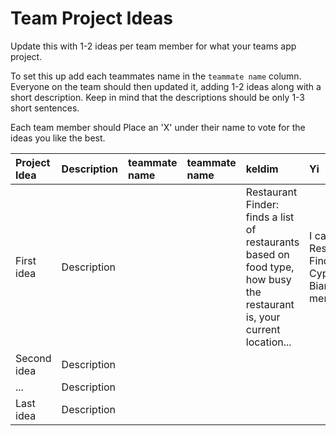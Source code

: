 # Team Project Ideas

Update this with 1-2 ideas per team member for what your teams app project.

To set this up add each teammates name in the `teammate name` column. Everyone
on the team should then updated it, adding 1-2 ideas along with a short 
description. Keep in mind that the descriptions should be only 1-3 short
sentences. 

Each team member should Place an 'X' under their name to vote for the ideas 
you like the best.

| Project Idea | Description | teammate name | teammate name | keldim | Yi | teammate name | teammate name |
| :--- | :--- | :--- | :--- | :--- | :--- | :--- | :--- |
| First idea | Description | | | Restaurant Finder: finds a list of restaurants based on food type, how busy the restaurant is, your current location... | I can do Restaurant Finder or Cypto app Bianca mentioned | | |
| Second idea | Description | | | | | | |
| ... | Description | | | | | | |
| Last idea | Description | | | | | | |
